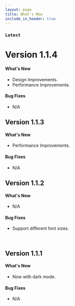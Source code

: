 ```yaml
---
layout: page
title: What's New
include_in_header: true
---
```


### `Latest`

# **Version 1.1.4**

#### What's New

- Design Improvements.
- Performance Improvements.

#### Bug Fixes

- N/A

## **Version 1.1.3**

#### What's New

- Performance Improvements.

#### Bug Fixes

- N/A

## **Version 1.1.2**

#### What's New

- N/A

#### Bug Fixes

- Support different font sizes.

<br>

## **Version 1.1.1**

#### What's New

- Now with dark mode.

#### Bug Fixes

- N/A

<br>
